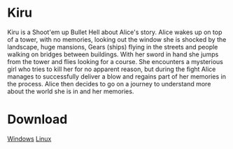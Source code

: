 # Kiru

Kiru is a Shoot'em up Bullet Hell about Alice's story.
Alice wakes up on top of a tower, with no memories, looking out the window she is shocked by the landscape, huge mansions, Gears (ships) flying in the streets and people walking on bridges between buildings. With her sword in hand she jumps from the tower and flies looking for a course.
She encounters a mysterious girl who tries to kill her for no apparent reason, but during the fight Alice manages to successfully deliver a blow and regains part of her memories in the process. Alice then decides to go on a journey to understand more about the world she is in and her memories.

# Download
[Windows](https://github.com/carmachado/Kiru/blob/master/Deadlines(entregaveis)/2020-12-02/Build/Kiru_Windows.zip)
[Linux](https://github.com/carmachado/Kiru/raw/master/Deadlines%28entregaveis%29/2020-12-02/Build/Kiru_Linux.zip)
